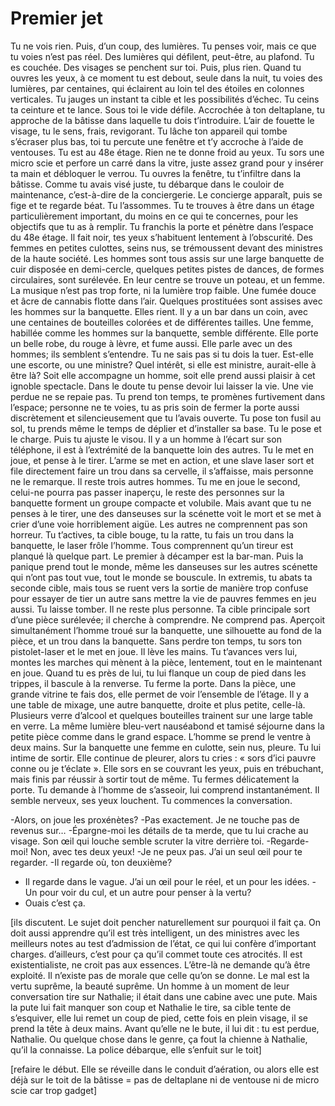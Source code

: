 # Premier jet

Tu ne vois rien. Puis, d’un coup, des lumières. Tu penses voir, mais ce que tu voies n’est pas réel. Des lumières qui défilent, peut-être, au plafond. Tu es couchée. Des visages se penchent sur toi. Puis, plus rien. Quand tu ouvres les yeux, à ce moment tu est debout, seule dans la nuit, tu voies des lumières, par centaines, qui éclairent au loin tel des étoiles en colonnes verticales. Tu jauges un instant ta cible et les possibilités d’échec. Tu ceins ta ceinture et te lance. Sous toi le vide défile. Accrochée à ton deltaplane, tu approche de la bâtisse dans laquelle tu dois t’introduire. L’air de fouette le visage, tu le sens, frais, revigorant. Tu lâche ton appareil qui tombe s’écraser plus bas, toi tu percute une fenêtre et t’y accroche à l’aide de ventouses. Tu est au 48e étage. Rien ne te donne froid au yeux. Tu sors une micro scie et perfore un carré dans la vitre, juste assez grand pour y insérer ta main et débloquer le verrou. Tu ouvres la fenêtre, tu t’infiltre dans la bâtisse. Comme tu avais visé juste, tu débarque dans le couloir de maintenance, c’est-à-dire de la conciergerie. Le concierge apparaît, puis se fige et te regarde béat. Tu l’assommes. Tu te trouves à être dans un étage particulièrement important, du moins en ce qui te concernes, pour les objectifs que tu as à remplir. Tu franchis la porte et pénètre dans l’espace du 48e étage. Il fait noir, tes yeux s’habituent lentement à l’obscurité. Des femmes en petites culottes, seins nus, se trémoussent devant des ministres de la haute société. Les hommes sont tous assis sur une large banquette de cuir disposée en demi-cercle, quelques petites pistes de dances, de formes circulaires, sont surélevée. En leur centre se trouve un poteau, et un femme. La musique n’est pas trop forte, ni la lumière trop faible. Une fumée douce et âcre de cannabis flotte dans l’air. Quelques prostituées sont assises avec les hommes sur la banquette. Elles rient. Il y a un bar dans un coin, avec une centaines de bouteilles colorées et de différentes tailles. Une femme, habillée comme les hommes sur la banquette, semble différente. Elle porte un belle robe, du rouge à lèvre, et fume aussi. Elle parle avec un des hommes; ils semblent s’entendre. Tu ne sais pas si tu dois la tuer. Est-elle une escorte, ou une ministre? Quel intérêt, si elle est ministre, aurait-elle à être là? Soit elle accompagne un homme, soit elle prend aussi plaisir à cet ignoble spectacle. Dans le doute tu pense devoir lui laisser la vie. Une vie perdue ne se repaie pas. Tu prend ton temps, te promènes furtivement dans l’espace; personne ne te voies, tu as pris soin de fermer la porte aussi discrètement et silencieusement que tu l’avais ouverte. Tu pose ton fusil au sol, tu prends même le temps de déplier et d’installer sa base. Tu le pose et le charge. Puis tu ajuste le visou. Il y a un homme à l’écart sur son téléphone, il est à l’extrémité de la banquette loin des autres. Tu le met en joue, et pense à le tirer. L’arme se met en action, et une slave laser sort et file directement faire un trou dans sa cervelle, il s’affaisse, mais personne ne le remarque. Il reste trois autres hommes. Tu me en joue le second, celui-ne pourra pas passer inaperçu, le reste des personnes sur la banquette forment un groupe compacte et volubile. Mais avant que tu ne penses à le tirer, une des danseuses sur la scénette voit le mort et se met à crier d’une voie horriblement aigüe. Les autres ne comprennent pas son horreur. Tu t’actives, ta cible bouge, tu la ratte, tu fais un trou dans la banquette, le laser frôle l’homme. Tous comprennent qu’un tireur est planqué là quelque part. Le premier à décamper est la bar-man. Puis la panique prend tout le monde, même les danseuses sur les autres scénette qui n’ont pas tout vue, tout le monde se bouscule. In extremis, tu abats ta seconde cible, mais tous se ruent vers la sortie de manière trop confuse pour essayer de tier un autre sans mettre la vie de pauvres femmes en jeu aussi. Tu laisse tomber. Il ne reste plus personne. Ta cible principale sort d’une pièce surélevée; il cherche à comprendre. Ne comprend pas. Aperçoit simultanément l’homme troué sur la banquette, une silhouette au fond de la pièce, et un trou dans la banquette. Sans perdre ton temps, tu sors ton pistolet-laser et le met en joue. Il lève les mains. Tu t’avances vers lui, montes les marches qui mènent à la pièce, lentement, tout en le maintenant en joue. Quand tu es près de lui, tu lui flanque un coup de pied dans les trippes, il bascule à la renverse. Tu ferme la porte. Dans la pièce, une grande vitrine te fais dos, elle permet de voir l’ensemble de l’étage. Il y a une table de mixage, une autre banquette, droite et plus petite, celle-là. Plusieurs verre d’alcool et quelques bouteilles trainent sur une large table en verre. La même lumière bleu-vert nauséabond et tamisé séjourne dans la petite pièce comme dans le grand espace. L’homme se prend le ventre à deux mains. Sur la banquette une femme en culotte, sein nus, pleure. Tu lui intime de sortir. Elle continue de pleurer, alors tu cries : « sors d’ici pauvre conne ou je t’éclate ». Elle sors en se couvrant les yeux, puis en trébuchant, mais finis par réussir à sortir tout de même. Tu fermes délicatement la porte. Tu demande à l’homme de s’asseoir, lui comprend instantanément. Il semble nerveux, ses yeux louchent. Tu commences la conversation.

-Alors, on joue les proxénètes?
-Pas exactement. Je ne touche pas de revenus sur…
-Épargne-moi les détails de ta merde, que tu lui crache au visage.
Son œil qui louche semble scruter la vitre derrière toi.
-Regarde-moi! Non, avec tes deux yeux!
-Je ne peux pas. J’ai un seul œil pour te regarder.
-Il regarde où, ton deuxième?
- Il regarde dans le vague. J’ai un œil pour le réel, et un pour les idées.
-Un pour voir du cul, et un autre pour penser à la vertu?
- Ouais c’est ça.

[ils discutent. Le sujet doit pencher naturellement sur pourquoi il fait ça. On doit aussi apprendre qu’il est très intelligent, un des ministres avec les meilleurs notes au test d’admission de l’état, ce qui lui confère d’important charges. d’ailleurs, c’est pour ça qu’il commet toute ces atrocités. Il est existentialiste, ne croit pas aux essences. L’être-là ne demande qu’à être exploité. Il n’existe pas de morale que celle qu’on se donne. Le mal est la vertu suprême, la beauté suprême. Un homme à un moment de leur conversation tire sur Nathalie; il était dans une cabine avec une pute. Mais la pute lui fait manquer son coup et Nathalie le tire, sa cible tente de s’esquiver, elle lui remet un coup de pied, cette fois en plein visage, il se prend la tête à deux mains. Avant qu’elle ne le bute, il lui dit : tu est perdue, Nathalie. Ou quelque chose dans le genre, ça fout la chienne à Nathalie, qu’il la connaisse. La police débarque, elle s’enfuit sur le toit]

[refaire le début. Elle se réveille dans le conduit d’aération, ou alors elle est déjà sur le toit de la bâtisse = pas de deltaplane ni de ventouse ni de micro scie car trop gadget]
